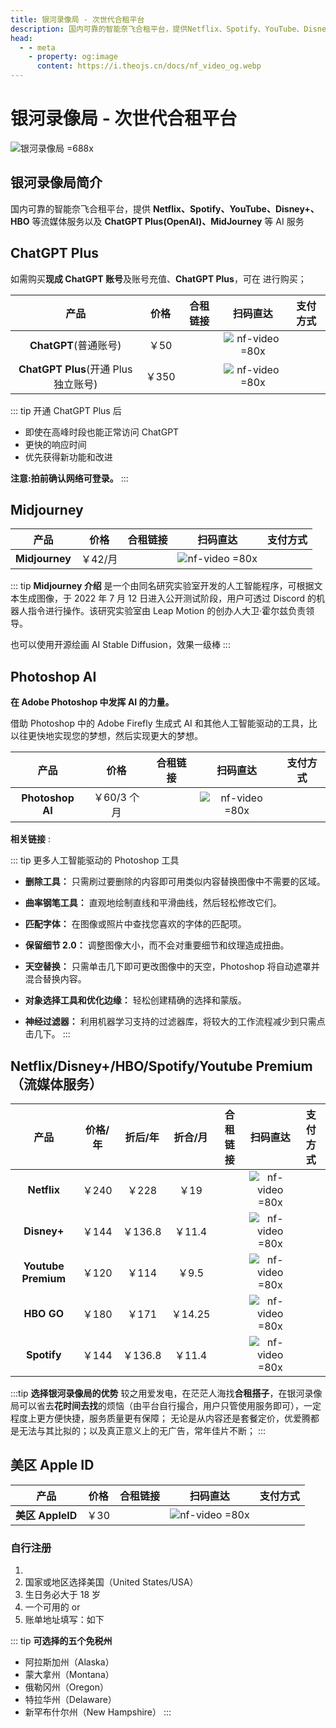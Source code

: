 ```yaml
---
title: 银河录像局 - 次世代合租平台
description: 国内可靠的智能奈飞合租平台，提供Netflix、Spotify、YouTube、Disney+、HBO等流媒体账号合租服务，同时支持ChatGPT Plus（OpenAI）、MidJourney等AI服务，满足多样需求，安全稳定。
head:
  - - meta
    - property: og:image
      content: https://i.theojs.cn/docs/nf_video_og.webp
---
```


# 银河录像局 - 次世代合租平台

![银河录像局 =688x](https://i.theojs.cn/docs/nf_video_og.webp '国内可靠的智能奈飞合租平台')

## 银河录像局简介

国内可靠的智能奈飞合租平台，提供 **Netflix、Spotify、YouTube、Disney+、HBO** 等流媒体服务以及 **ChatGPT Plus(OpenAI)、MidJourney** 等 AI 服务

## ChatGPT Plus <Badge text="优惠码: Theo" />

如需购买**现成 ChatGPT 账号**及账号充值、**ChatGPT Plus**，可在 <Pill name="银河录像局" link="https://itheo.top/yh" rel="sponsored noreferrer" :image="{ src: 'https://nf.video/favicon.ico', alt: '银河录像局图标' }" /> 进行购买；

|                 产品                 | 价格  |                                    合租链接                                     |                         扫码直达                         |                                                                                      支付方式                                                                                       |
| :----------------------------------: | :---: | :-----------------------------------------------------------------------------: | :------------------------------------------------------: | :---------------------------------------------------------------------------------------------------------------------------------------------------------------------------------: |
|        **ChatGPT**(普通账号)         | ￥50  | <Pill name="立即购买" link="https://itheo.top/yh" rel="sponsored noreferrer" /> | ![nf-video =80x](https://i.theojs.cn/docs/nf-video.webp) | <iconify-icon icon="bi:alipay" style="color: #1677FF;font-size:24px"></iconify-icon> <iconify-icon icon="simple-icons:paypal" style="color: #003087;font-size:24px"></iconify-icon> |
| **ChatGPT Plus**(开通 Plus 独立账号) | ￥350 | <Pill name="立即购买" link="https://itheo.top/yh" rel="sponsored noreferrer" /> | ![nf-video =80x](https://i.theojs.cn/docs/nf-video.webp) | <iconify-icon icon="bi:alipay" style="color: #1677FF;font-size:24px"></iconify-icon> <iconify-icon icon="simple-icons:paypal" style="color: #003087;font-size:24px"></iconify-icon> |

::: tip 开通 ChatGPT Plus 后

- 即使在高峰时段也能正常访问 ChatGPT
- 更快的响应时间
- 优先获得新功能和改进

**注意:拍前确认网络可登录。**
:::

## Midjourney <Badge text="优惠码: Theo" />

|      产品      |  价格   |                                    合租链接                                     |                         扫码直达                         |                                                                                      支付方式                                                                                       |
| :------------: | :-----: | :-----------------------------------------------------------------------------: | :------------------------------------------------------: | :---------------------------------------------------------------------------------------------------------------------------------------------------------------------------------: |
| **Midjourney** | ￥42/月 | <Pill name="立即购买" link="https://itheo.top/yh" rel="sponsored noreferrer" /> | ![nf-video =80x](https://i.theojs.cn/docs/nf-video.webp) | <iconify-icon icon="bi:alipay" style="color: #1677FF;font-size:24px"></iconify-icon> <iconify-icon icon="simple-icons:paypal" style="color: #003087;font-size:24px"></iconify-icon> |

::: tip **Midjourney 介绍**
是一个由同名研究实验室开发的人工智能程序，可根据文本生成图像，于 2022 年 7 月 12 日进入公开测试阶段，用户可透过 Discord 的机器人指令进行操作。该研究实验室由 Leap Motion 的创办人大卫·霍尔兹负责领导。

也可以使用开源绘画 AI Stable Diffusion，效果一级棒
:::

## Photoshop AI <Badge text="优惠码: Theo" />

**在 Adob​​e Photoshop 中发挥 AI 的力量。**

借助 Photoshop 中的 Adob​​e Firefly 生成式 AI 和其他人工智能驱动的工具，比以往更快地实现您的梦想，然后实现更大的梦想。

|       产品       |    价格     |                                    合租链接                                     |                         扫码直达                         |                                                                                      支付方式                                                                                       |
| :--------------: | :---------: | :-----------------------------------------------------------------------------: | :------------------------------------------------------: | :---------------------------------------------------------------------------------------------------------------------------------------------------------------------------------: |
| **Photoshop AI** | ￥60/3 个月 | <Pill name="立即购买" link="https://itheo.top/yh" rel="sponsored noreferrer" /> | ![nf-video =80x](https://i.theojs.cn/docs/nf-video.webp) | <iconify-icon icon="bi:alipay" style="color: #1677FF;font-size:24px"></iconify-icon> <iconify-icon icon="simple-icons:paypal" style="color: #003087;font-size:24px"></iconify-icon> |

**相关链接** :<Pill name="官方介绍" link="https://www.adobe.com/products/photoshop/ai.html" icon="logos:adobe-photoshop" /><Pill name="免费试用" link="https://www.adobe.com/products/photoshop/ai.html#mini-plans-web-cta-photoshop-card" icon="logos:adobe-photoshop" />

::: tip 更多人工智能驱动的 Photoshop 工具

- **删除工具：** 只需刷过要删除的内容即可用类似内容替换图像中不需要的区域。
- **曲率钢笔工具：** 直观地绘制直线和平滑曲线，然后轻松修改它们。
- **匹配字体：** 在图像或照片中查找您喜欢的字体的匹配项。

- **保留细节 2.0：** 调整图像大小，而不会对重要细节和纹理造成扭曲。

- **天空替换：** 只需单击几下即可更改图像中的天空，Photoshop 将自动遮罩并混合替换内容。

- **对象选择工具和优化边缘：** 轻松创建精确的选择和蒙版。

- **神经过滤器：** 利用机器学习支持的过滤器库，将较大的工作流程减少到只需点击几下。
  :::

## Netflix/Disney+/HBO/Spotify/Youtube Premium（流媒体服务） <Badge text="优惠码: Theo" />

|        产品         | 价格/年 | 折后/年 | 折合/月 |                                    合租链接                                     |                         扫码直达                         |                                                                                      支付方式                                                                                       |
| :-----------------: | :-----: | :-----: | :-----: | :-----------------------------------------------------------------------------: | :------------------------------------------------------: | :---------------------------------------------------------------------------------------------------------------------------------------------------------------------------------: |
|     **Netflix**     |  ￥240  |  ￥228  |  ￥19   | <Pill name="立即购买" link="https://itheo.top/yh" rel="sponsored noreferrer" /> | ![nf-video =80x](https://i.theojs.cn/docs/nf-video.webp) | <iconify-icon icon="bi:alipay" style="color: #1677FF;font-size:24px"></iconify-icon> <iconify-icon icon="simple-icons:paypal" style="color: #003087;font-size:24px"></iconify-icon> |
|     **Disney+**     |  ￥144  | ￥136.8 | ￥11.4  | <Pill name="立即购买" link="https://itheo.top/yh" rel="sponsored noreferrer" /> | ![nf-video =80x](https://i.theojs.cn/docs/nf-video.webp) | <iconify-icon icon="bi:alipay" style="color: #1677FF;font-size:24px"></iconify-icon> <iconify-icon icon="simple-icons:paypal" style="color: #003087;font-size:24px"></iconify-icon> |
| **Youtube Premium** |  ￥120  |  ￥114  |  ￥9.5  | <Pill name="立即购买" link="https://itheo.top/yh" rel="sponsored noreferrer" /> | ![nf-video =80x](https://i.theojs.cn/docs/nf-video.webp) | <iconify-icon icon="bi:alipay" style="color: #1677FF;font-size:24px"></iconify-icon> <iconify-icon icon="simple-icons:paypal" style="color: #003087;font-size:24px"></iconify-icon> |
|     **HBO GO**      |  ￥180  |  ￥171  | ￥14.25 | <Pill name="立即购买" link="https://itheo.top/yh" rel="sponsored noreferrer" /> | ![nf-video =80x](https://i.theojs.cn/docs/nf-video.webp) | <iconify-icon icon="bi:alipay" style="color: #1677FF;font-size:24px"></iconify-icon> <iconify-icon icon="simple-icons:paypal" style="color: #003087;font-size:24px"></iconify-icon> |
|     **Spotify**     |  ￥144  | ￥136.8 | ￥11.4  | <Pill name="立即购买" link="https://itheo.top/yh" rel="sponsored noreferrer" /> | ![nf-video =80x](https://i.theojs.cn/docs/nf-video.webp) | <iconify-icon icon="bi:alipay" style="color: #1677FF;font-size:24px"></iconify-icon> <iconify-icon icon="simple-icons:paypal" style="color: #003087;font-size:24px"></iconify-icon> |

:::tip **选择银河录像局的优势**
较之用爱发电，在茫茫人海找**合租搭子**，在银河录像局可以省去**花时间去找**的烦恼（由平台自行撮合，用户只管使用服务即可），一定程度上更方便快捷，服务质量更有保障；
无论是从内容还是套餐定价，优爱腾都是无法与其比拟的；以及真正意义上的无广告，常年佳片不断；
:::

## 美区 Apple ID <Badge text="优惠码: Theo" />

|       产品       | 价格 |                                    合租链接                                     |                         扫码直达                         |                                                                                      支付方式                                                                                       |
| :--------------: | :--: | :-----------------------------------------------------------------------------: | :------------------------------------------------------: | :---------------------------------------------------------------------------------------------------------------------------------------------------------------------------------: |
| **美区 AppleID** | ￥30 | <Pill name="立即购买" link="https://itheo.top/yh" rel="sponsored noreferrer" /> | ![nf-video =80x](https://i.theojs.cn/docs/nf-video.webp) | <iconify-icon icon="bi:alipay" style="color: #1677FF;font-size:24px"></iconify-icon> <iconify-icon icon="simple-icons:paypal" style="color: #003087;font-size:24px"></iconify-icon> |

### 自行注册

1. <Pill name="Apple ID" link="https://appleid.apple.com/account" icon="simple-icons:apple" />
2. 国家或地区选择美国（United States/USA）
3. 生日务必大于 18 岁
4. 一个可用的<Pill
     name="163 邮箱"
     link="https://mail.163.com/"
     :icon="{ icon: 'arcticons:netease-mail', color: '#f41d1d' }"
   /> or
   <Pill name="Outlook 邮箱" link="https://outlook.live.com/" icon="vscode-icons:file-type-outlook" />
5. 账单地址填写：如下

::: tip **可选择的五个免税州**

- 阿拉斯加州（Alaska）
- 蒙大拿州（Montana）
- 俄勒冈州（Oregon）
- 特拉华州（Delaware）
- 新罕布什尔州（New Hampshire）
  :::
